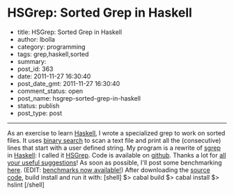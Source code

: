 # HSGrep: Sorted Grep in Haskell

- title: HSGrep: Sorted Grep in Haskell
- author: lbolla
- category: programming
- tags: grep,haskell,sorted
- summary: 
- post_id: 363
- date: 2011-11-27 16:30:40
- post_date_gmt: 2011-11-27 16:30:40
- comment_status: open
- post_name: hsgrep-sorted-grep-in-haskell
- status: publish
- post_type: post

----------------

As an exercise to learn [Haskell][1], I wrote a specialized grep to work on sorted files. It uses [binary search][2] to scan a text file and print all the (consecutive) lines that start with a user defined string. My program is a rewrite of [sgrep][3] in [Haskell][1]: I called it [HSGrep][4]. Code is available on [github][5]. Thanks a lot for [all your useful suggestions][6]! As soon as possible, I'll post some benchmarking [here][7]. (EDIT: [benchmarks now available!][7]) After downloading the [source code][4], build install and run it with: [shell] $> cabal build $> cabal install $> hslint <string> <filename> [/shell]

   [1]: http://haskell.org/haskellwiki/Haskell (Haskell)
   [2]: http://en.wikipedia.org/wiki/Binary_search_algorithm
   [3]: http://sourceforge.net/projects/sgrep/ (sgrep)
   [4]: https://github.com/lbolla/HSGrep
   [5]: https://github.com/lbolla/HSGrep (HSGrep)
   [6]: http://codereview.stackexchange.com/q/6318/8638
   [7]: http://lbolla.info/blog/2011/11/30/hsgrep-benchmarking/
